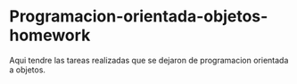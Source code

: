 # Programacion-orientada-objetos-homework

Aqui tendre las tareas realizadas que se dejaron de programacion orientada a objetos.
